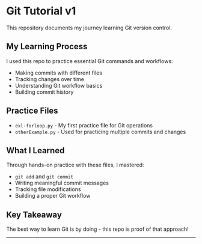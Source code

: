 # Git Tutorial v1

This repository documents my journey learning Git version control.

## My Learning Process

I used this repo to practice essential Git commands and workflows:

- Making commits with different files
- Tracking changes over time
- Understanding Git workflow basics
- Building commit history

## Practice Files

- `exl-forloop.py` - My first practice file for Git operations
- `otherExample.py` - Used for practicing multiple commits and changes

## What I Learned

Through hands-on practice with these files, I mastered:
- `git add` and `git commit`
- Writing meaningful commit messages
- Tracking file modifications
- Building a proper Git workflow

## Key Takeaway

The best way to learn Git is by doing - this repo is proof of that approach!

---
